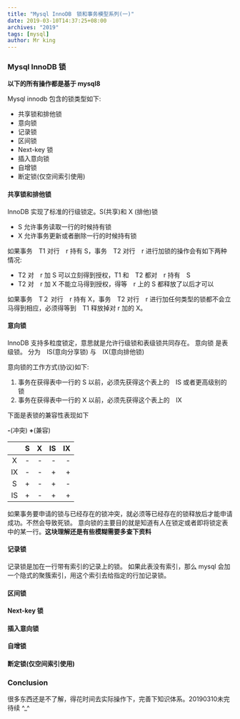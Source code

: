 ```yaml
---
title: "Mysql InnoDB　锁和事务模型系列(一)"
date: 2019-03-10T14:37:25+08:00
archives: "2019"
tags: [mysql]
author: Mr king
---
```


### Mysql InnoDB 锁

**以下的所有操作都是基于 mysql8**

Mysql innodb 包含的锁类型如下:

* 共享锁和排他锁
* 意向锁
* 记录锁
* 区间锁
* Next-key 锁
* 插入意向锁
* 自增锁
* 断定锁(仅空间索引使用)

#### 共享锁和排他锁

InnoDB 实现了标准的行级锁定。S(共享)和 X (排他)锁

* S 允许事务读取一行的时候持有锁
* X 允许事务更新或者删除一行的时候持有锁

如果事务　T1 对行　r 持有 S，事务　T2 对行　r 进行加锁的操作会有如下两种情况:
* T2 对　r 加 S 可以立刻得到授权，T1 和　T2 都对　r 持有　S
* T2 对　r 加 X 不能立马得到授权，得等　r 上的 S 都释放了以后才可以　

如果事务　T２ 对行　r 持有 X，事务　T2 对行　r 进行加任何类型的锁都不会立马得到相应，必须得等到　T1 释放掉对 r 加的 X。


#### 意向锁

InnoDB 支持多粒度锁定，意思就是允许行级锁和表级锁共同存在。
意向锁 是表级锁。
分为　IS(意向分享锁) 与　IX(意向排他锁) 

意向锁的工作方式(协议)如下:
1. 事务在获得表中一行的 S 以前，必须先获得这个表上的　IS 或者更高级别的锁
2. 事务在获得表中一行的 X 以前，必须先获得这个表上的　IX

下面是表锁的兼容性表现如下

**-**(冲突) **+**(兼容)

|     |  S  |  X  | IS  | IX  |
| :--: | --: | --: | --: | --: |
| X  |  -   |   -  | - | - |
| IX  |  -   |  -   | +    | + |
| S |   +  | - | + | - |
| IS |  +  |  -  | + | + |

如果事务要申请的锁与已经存在的锁冲突，就必须等已经存在的锁释放后才能申请成功。不然会导致死锁。
意向锁的主要目的就是知道有人在锁定或者即将锁定表中的某一行。**这块理解还是有些模糊需要多查下资料**

#### 记录锁

记录锁是加在一行带有索引的记录上的锁。
如果此表没有索引，那么 mysql 会加一个隐式的聚簇索引，用这个索引去给指定的行加记录锁。

#### 区间锁

#### Next-key 锁

#### 插入意向锁

#### 自增锁

#### 断定锁(仅空间索引使用)

### Conclusion

很多东西还是不了解，得花时间去实际操作下，完善下知识体系。20190310未完待续 ^_^